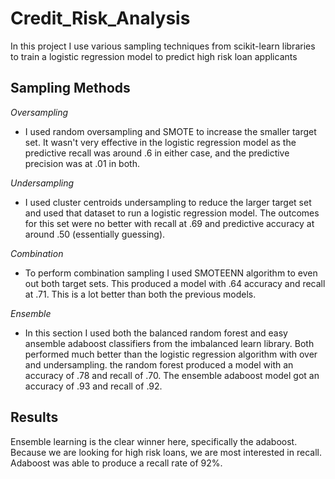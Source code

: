 # Credit_Risk_Analysis

In this project I use various sampling techniques from scikit-learn libraries to train a logistic regression model to predict high risk loan applicants

## Sampling Methods

*Oversampling*
- I used random oversampling and SMOTE to increase the smaller target set. It wasn't very effective in the logistic regression model as the predictive recall was around .6 in either case, and the predictive precision was at .01 in both.

*Undersampling*
- I used cluster centroids undersampling to reduce the larger target set and used that dataset to run a logistic regression model. The outcomes for this set were no better with recall at .69 and predictive accuracy at around .50 (essentially guessing).

*Combination*
- To perform combination sampling I used SMOTEENN algorithm to even out both target sets. This produced a model with .64 accuracy and recall at .71. This is a lot better than both the previous models.

*Ensemble*
- In this section I used both the balanced random forest and easy ansemble adaboost classifiers from the imbalanced learn library. Both performed much better than the logistic regression algorithm with over and undersampling. the random forest produced a model with an accuracy of .78 and recall of .70. The ensemble adaboost model got an accuracy of .93 and recall of .92.

## Results
Ensemble learning is the clear winner here, specifically the adaboost. Because we are looking for high risk loans, we are most interested in recall. Adaboost was able to produce a recall rate of 92%.

